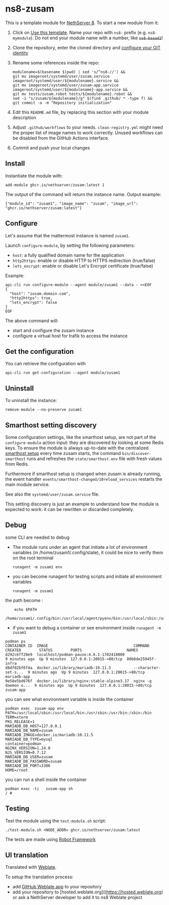 # ns8-zusam

This is a template module for [NethServer 8](https://github.com/NethServer/ns8-core).
To start a new module from it:

1. Click on [Use this template](https://github.com/NethServer/ns8-zusam/generate).
   Name your repo with `ns8-` prefix (e.g. `ns8-mymodule`). 
   Do not end your module name with a number, like ~~`ns8-baaad2`~~!

1. Clone the repository, enter the cloned directory and
   [configure your GIT identity](https://git-scm.com/book/en/v2/Getting-Started-First-Time-Git-Setup#_your_identity)

1. Rename some references inside the repo:
   ```
   modulename=$(basename $(pwd) | sed 's/^ns8-//') &&
   git mv imageroot/systemd/user/zusam.service imageroot/systemd/user/${modulename}.service &&
   git mv imageroot/systemd/user/zusam-app.service imageroot/systemd/user/${modulename}-app.service && 
   git mv tests/zusam.robot tests/${modulename}.robot &&
   sed -i "s/zusam/${modulename}/g" $(find .github/ * -type f) &&
   git commit -a -m "Repository initialization"
   ```

1. Edit this `README.md` file, by replacing this section with your module
   description

1. Adjust `.github/workflows` to your needs. `clean-registry.yml` might
   need the proper list of image names to work correctly. Unused workflows
   can be disabled from the GitHub Actions interface.

1. Commit and push your local changes

## Install

Instantiate the module with:

    add-module ghcr.io/nethserver/zusam:latest 1

The output of the command will return the instance name.
Output example:

    {"module_id": "zusam1", "image_name": "zusam", "image_url": "ghcr.io/nethserver/zusam:latest"}

## Configure

Let's assume that the mattermost instance is named `zusam1`.

Launch `configure-module`, by setting the following parameters:
- `host`: a fully qualified domain name for the application
- `http2https`: enable or disable HTTP to HTTPS redirection (true/false)
- `lets_encrypt`: enable or disable Let's Encrypt certificate (true/false)


Example:

```
api-cli run configure-module --agent module/zusam1 --data - <<EOF
{
  "host": "zusam.domain.com",
  "http2https": true,
  "lets_encrypt": false
}
EOF
```

The above command will:
- start and configure the zusam instance
- configure a virtual host for trafik to access the instance

## Get the configuration
You can retrieve the configuration with

```
api-cli run get-configuration --agent module/zusam1
```

## Uninstall

To uninstall the instance:

    remove-module --no-preserve zusam1

## Smarthost setting discovery

Some configuration settings, like the smarthost setup, are not part of the
`configure-module` action input: they are discovered by looking at some
Redis keys.  To ensure the module is always up-to-date with the
centralized [smarthost
setup](https://nethserver.github.io/ns8-core/core/smarthost/) every time
zusam starts, the command `bin/discover-smarthost` runs and refreshes
the `state/smarthost.env` file with fresh values from Redis.

Furthermore if smarthost setup is changed when zusam is already
running, the event handler `events/smarthost-changed/10reload_services`
restarts the main module service.

See also the `systemd/user/zusam.service` file.

This setting discovery is just an example to understand how the module is
expected to work: it can be rewritten or discarded completely.

## Debug

some CLI are needed to debug

- The module runs under an agent that initiate a lot of environment variables (in /home/zusam1/.config/state), it could be nice to verify them
on the root terminal

    `runagent -m zusam1 env`

- you can become runagent for testing scripts and initiate all environment variables
  
    `runagent -m zusam1`

 the path become : 
```
    echo $PATH
    /home/zusam1/.config/bin:/usr/local/agent/pyenv/bin:/usr/local/sbin:/usr/local/bin:/usr/sbin:/usr/bin:/usr/
```

- if you want to debug a container or see environment inside
 `runagent -m zusam1`
 ```
podman ps
CONTAINER ID  IMAGE                                      COMMAND               CREATED        STATUS        PORTS                    NAMES
d292c6ff28e9  localhost/podman-pause:4.6.1-1702418000                          9 minutes ago  Up 9 minutes  127.0.0.1:20015->80/tcp  80b8de25945f-infra
d8df02bf6f4a  docker.io/library/mariadb:10.11.5          --character-set-s...  9 minutes ago  Up 9 minutes  127.0.0.1:20015->80/tcp  mariadb-app
9e58e5bd676f  docker.io/library/nginx:stable-alpine3.17  nginx -g daemon o...  9 minutes ago  Up 9 minutes  127.0.0.1:20015->80/tcp  zusam-app
```

you can see what environment variable is inside the container
```
podman exec  zusam-app env
PATH=/usr/local/sbin:/usr/local/bin:/usr/sbin:/usr/bin:/sbin:/bin
TERM=xterm
PKG_RELEASE=1
MARIADB_DB_HOST=127.0.0.1
MARIADB_DB_NAME=zusam
MARIADB_IMAGE=docker.io/mariadb:10.11.5
MARIADB_DB_TYPE=mysql
container=podman
NGINX_VERSION=1.24.0
NJS_VERSION=0.7.12
MARIADB_DB_USER=zusam
MARIADB_DB_PASSWORD=zusam
MARIADB_DB_PORT=3306
HOME=/root
```

you can run a shell inside the container

```
podman exec -ti   zusam-app sh
/ # 
```
## Testing

Test the module using the `test-module.sh` script:


    ./test-module.sh <NODE_ADDR> ghcr.io/nethserver/zusam:latest

The tests are made using [Robot Framework](https://robotframework.org/)

## UI translation

Translated with [Weblate](https://hosted.weblate.org/projects/ns8/).

To setup the translation process:

- add [GitHub Weblate app](https://docs.weblate.org/en/latest/admin/continuous.html#github-setup) to your repository
- add your repository to [hosted.weblate.org]((https://hosted.weblate.org) or ask a NethServer developer to add it to ns8 Weblate project
